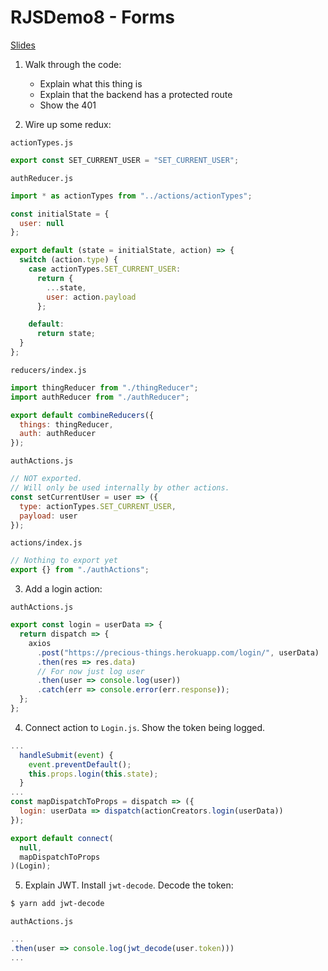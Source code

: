 # RJSDemo8 - Forms

[Slides](https://docs.google.com/presentation/d/1VNDFN2oIkKLUpKRZ7hkiRjyJTv3d7-Lp6eZJPZn2P5E/edit?usp=sharing)

1. Walk through the code:

   - Explain what this thing is
   - Explain that the backend has a protected route
   - Show the 401

2. Wire up some redux:

`actionTypes.js`

```javascript
export const SET_CURRENT_USER = "SET_CURRENT_USER";
```

`authReducer.js`

```javascript
import * as actionTypes from "../actions/actionTypes";

const initialState = {
  user: null
};

export default (state = initialState, action) => {
  switch (action.type) {
    case actionTypes.SET_CURRENT_USER:
      return {
        ...state,
        user: action.payload
      };

    default:
      return state;
  }
};
```

`reducers/index.js`

```javascript
import thingReducer from "./thingReducer";
import authReducer from "./authReducer";

export default combineReducers({
  things: thingReducer,
  auth: authReducer
});
```

`authActions.js`

```javascript
// NOT exported.
// Will only be used internally by other actions.
const setCurrentUser = user => ({
  type: actionTypes.SET_CURRENT_USER,
  payload: user
});
```

`actions/index.js`

```javascript
// Nothing to export yet
export {} from "./authActions";
```

3. Add a login action:

`authActions.js`

```javascript
export const login = userData => {
  return dispatch => {
    axios
      .post("https://precious-things.herokuapp.com/login/", userData)
      .then(res => res.data)
      // For now just log user
      .then(user => console.log(user))
      .catch(err => console.error(err.response));
  };
};
```

4. Connect action to `Login.js`. Show the token being logged.

```javascript
...
  handleSubmit(event) {
    event.preventDefault();
    this.props.login(this.state);
  }
...
const mapDispatchToProps = dispatch => ({
  login: userData => dispatch(actionCreators.login(userData))
});

export default connect(
  null,
  mapDispatchToProps
)(Login);
```

5. Explain JWT. Install `jwt-decode`. Decode the token:

```bash
$ yarn add jwt-decode
```

`authActions.js`

```javascript
...
.then(user => console.log(jwt_decode(user.token)))
...
```
